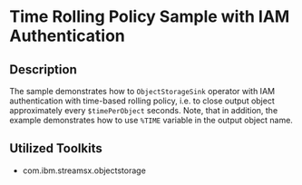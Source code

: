 # Time Rolling Policy Sample with IAM Authentication

## Description
The sample demonstrates how to `ObjectStorageSink` operator with
IAM authentication with time-based rolling policy,
i.e. to close output object approximately every `$timePerObject` seconds. 
Note, that in addition, the example demonstrates how to use `%TIME` 
variable in the output object name. 
    
## Utilized Toolkits
 - com.ibm.streamsx.objectstorage
